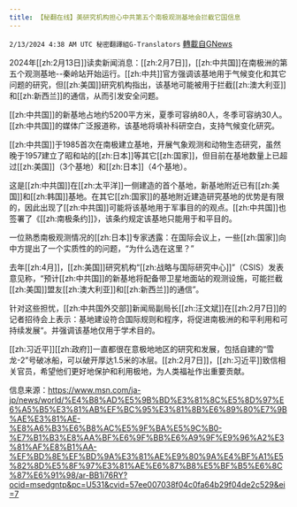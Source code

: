 ```yaml
---
title: 【秘翻在线】美研究机构担心中共第五个南极观测基地会拦截它国信息
---
```

`2/13/2024 4:38 AM UTC 秘密翻譯組G-Translators` [轉載自GNews](https://gnews.org/articles/2301871)

2024年[[zh:2月13日]]读卖新闻消息：[[zh:2月7日]]，[[zh:中共国]]在南极洲的第五个观测基地\--秦岭站开始运行。[[zh:中共]]官方强调该基地用于气候变化和其它问题的研究，但[[zh:美国]]研究机构指出，该基地可能被用于拦截[[zh:澳大利亚]]和[[zh:新西兰]]的通信，从而引发安全问题。

[[zh:中共国]]的新基地占地约5200平方米，夏季可容纳80人，冬季可容纳30人。[[zh:中共国]]的媒体广泛报道称，该基地将填补科研空白，支持气候变化研究。

[[zh:中共国]]于1985首次在南极建立基地，开展气象观测和动物生态研究，虽然晚于1957建立了昭和站的[[zh:日本]]等其它[[zh:国家]]，但目前在基地数量上已超过[[zh:美国]]（3个基地）和[[zh:日本]]（4个基地）。

这是[[zh:中共国]]在[[zh:太平洋]]一侧建造的首个基地，新基地附近已有[[zh:美国]]和[[zh:韩国]]基地。在其它[[zh:国家]]的基地附近建造研究基地的优势是有限的，因此出现了[[zh:中共国]]可能将该基地用于军事目的的观点。[[zh:中共国]]也签署了《[[zh:南极条约]]》，该条约规定该基地只能用于和平目的。

一位熟悉南极观测情况的[[zh:日本]]专家透露：在国际会议上，一些[[zh:国家]]向中方提出了一个实质性的的问题，“为什么选在这里？”

去年[[zh:4月]]，[[zh:美国]]研究机构“[[zh:战略与国际研究中心]]”（CSIS）发表意见称，“预计[[zh:中共国]]的新基地将配备带卫星地面站的观测设施，可能拦截[[zh:美国]]盟友[[zh:澳大利亚]]和[[zh:新西兰]]的通信”。

针对这些担忧，[[zh:中共国外交部]]新闻局副局长[[zh:汪文斌]]在[[zh:2月7日]]的记者招待会上表示：基地建设符合国际规则和程序，将促进南极洲的和平利用和可持续发展“。并强调该基地仅用于学术目的。

[[zh:习近平]][[zh:政府]]一直都很在意极地地区的研究和发展，包括自建的“雪龙\-2”号破冰船，可以破开厚达1.5米的冰层。[[zh:2月7日]]，[[zh:习近平]]致信相关官员，希望他们更好地保护和利用极地，为人类福祉作出重要贡献。

信息来源：https://www.msn.com/ja-jp/news/world/%E4%B8%AD%E5%9B%BD%E3%81%8C%E5%8D%97%E6%A5%B5%E3%81%AB%EF%BC%95%E3%81%8B%E6%89%80%E7%9B%AE%E3%81%AE-%E8%A6%B3%E6%B8%AC%E5%9F%BA%E5%9C%B0-%E7%B1%B3%E8%AA%BF%E6%9F%BB%E6%A9%9F%E9%96%A2%E3%81%AF%E8%B1%AA-%EF%BD%8E%EF%BD%9A%E3%81%AE%E9%80%9A%E4%BF%A1%E5%82%8D%E5%8F%97%E3%81%AE%E6%87%B8%E5%BF%B5%E6%8C%87%E6%91%98/ar-BB1i76RY?ocid=msedgntp&pc=U531&cvid=57ee007038f04c0fa64b29f04de2c529&ei=7
